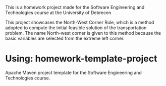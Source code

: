 This is a homework project made for the Software Engineering and Technologies course at the University of Debrecen

This project showcases the North-West Corner Rule, which is a method adopted to compute the initial feasible solution of the transportation problem.
The name North-west corner is given to this method because the basic variables are selected from the extreme left corner.

Using:
homework-template-project
=========================

Apache Maven project template for the Software Engineering and Technologies course.

